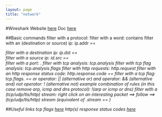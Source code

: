 ```yaml
---
layout: page
title: "network"
---
```


#Wireshark
Website [here](https://www.wireshark.org/)
Doc [here](https://www.wireshark.org/docs/wsug_html_chunked/index.html)

##Basic commands
filter with a protocol:   <protocol name>
filter with a word:   <protocol name> contains <word>
filter with an (destination or source) ip:   ip.addr == <address>
filter with a destination ip:   ip.dst == <address>
filter with a source ip:   id.src == <address>
filter with a port:   <protocol name>.<port number>
filter with tcp analysis:   tcp.analysis
filter with tcp flag analysis:   tcp.analysis.flags
filter with http requests:   http.request
filter with an http response status code:   http.response.code == <response status code>
filter with a tcp flag:   tcp.flags.<flag name> == <value>
or operator:   || (alternative or)
and operator:   && (alternative and)
not operator:   ! (alternative not)
example combination of rules (in this case remove arp, icmp and dns protocol):   !(arp or icmp or dns)
filter with a (tcp/udp/tls/http) stream: right click on an interesting packet  ==> follow  ==> (tcp/udp/tls/http) stream (equivalent of <protocol name>.stream == <number>)

##Useful links
tcp flags [here](https://www.howtouselinux.com/post/tcp-flags)
http(s) response status codes [here](https://developer.mozilla.org/en-US/docs/Web/HTTP/Status)
